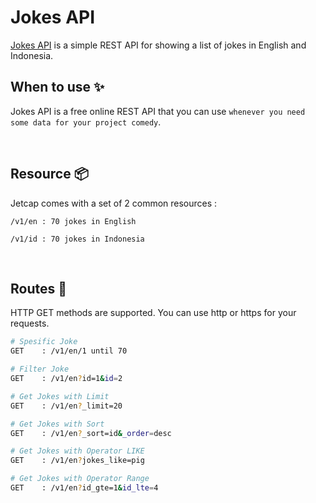 # Jokes API

[Jokes API](https://jokes-api.cyclic.app) is a simple REST API for showing a list of jokes in English and Indonesia󠁧󠁢.

## When to use ✨

Jokes API is a free online REST API that you can use `whenever you need some data for your project comedy`.

<br />

## Resource 📦

Jetcap comes with a set of 2 common resources :

```
/v1/en : 70 jokes in English
```

```
/v1/id : 70 jokes in Indonesia
```

<br />


## Routes 📍

HTTP GET methods are supported. You can use http or https for your requests.

```bash
# Spesific Joke
GET    : /v1/en/1 until 70

# Filter Joke
GET    : /v1/en?id=1&id=2

# Get Jokes with Limit
GET    : /v1/en?_limit=20

# Get Jokes with Sort
GET    : /v1/en?_sort=id&_order=desc

# Get Jokes with Operator LIKE
GET    : /v1/en?jokes_like=pig

# Get Jokes with Operator Range
GET    : /v1/en?id_gte=1&id_lte=4
```
